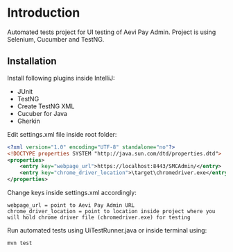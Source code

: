 # Introduction
Automated tests project for UI testing of Aevi Pay Admin. Project is using Selenium, Cucumber and TestNG.

## Installation
Install following plugins inside IntelliJ:
* JUnit
* TestNG
* Create TestNG XML
* Cucuber for Java
* Gherkin

Edit settings.xml file inside root folder:
```xml
<?xml version="1.0" encoding="UTF-8" standalone="no"?>
<!DOCTYPE properties SYSTEM "http://java.sun.com/dtd/properties.dtd">
<properties>
    <entry key="webpage_url">https://localhost:8443/SMCAdmin/</entry>
    <entry key="chrome_driver_location">\target\chromedriver.exe</entry>
</properties>
```

Change keys inside settings.xml accordingly:
```properties
webpage_url = point to Aevi Pay Admin URL
chrome_driver_location = point to location inside project where you will hold chrome driver file (chromedriver.exe) for testing
```

Run automated tests using UiTestRunner.java or inside terminal using:
```bash
mvn test
```
